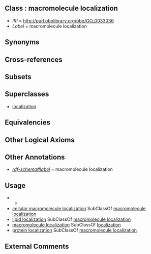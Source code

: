 
## Class : macromolecule localization

 * *IRI* = http://purl.obolibrary.org/obo/GO_0033036
 * *Label* = macromolecule localization

## Synonyms


## Cross-references


## Subsets


## Superclasses

 * [localization](../../GO/79/GO_0051179.md)

## Equivalencies


## Other Logical Axioms


## Other Annotations

 * *[rdf-schema#label](../../el/rdf-schema#label.md)* = macromolecule localization

## Usage

 * -
 * [cellular macromolecule localization](../../GO/27/GO_0070727.md) SubClassOf [macromolecule localization](../../GO/36/GO_0033036.md)
 * [lipid localization](../../GO/76/GO_0010876.md) SubClassOf [macromolecule localization](../../GO/36/GO_0033036.md)
 * [macromolecule localization](../../GO/36/GO_0033036.md) SubClassOf [localization](../../GO/79/GO_0051179.md)
 * [protein localization](../../GO/04/GO_0008104.md) SubClassOf [macromolecule localization](../../GO/36/GO_0033036.md)

## External Comments

